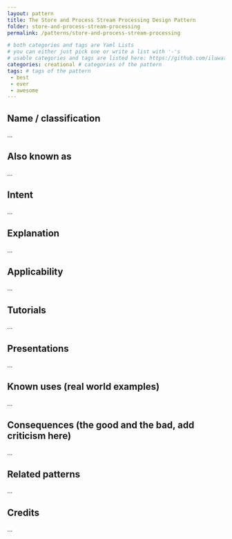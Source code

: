 ```yaml
--- 
layout: pattern
title: The Store and Process Stream Processing Design Pattern
folder: store-and-process-stream-processing
permalink: /patterns/store-and-process-stream-processing

# both categories and tags are Yaml Lists
# you can either just pick one or write a list with '-'s
# usable categories and tags are listed here: https://github.com/iluwatar/java-design-patterns/blob/gh-pages/_config.yml
categories: creational # categories of the pattern
tags: # tags of the pattern
 - best
 - ever
 - awesome
---
```


## Name / classification
...

## Also known as
...

## Intent
...

## Explanation
...

## Applicability
...

## Tutorials
...

## Presentations
...

## Known uses (real world examples)
...

## Consequences (the good and the bad, add criticism here)
...

## Related patterns
...

## Credits
...